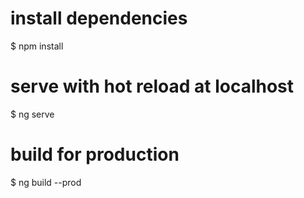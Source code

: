 
# install dependencies
$ npm install

# serve with hot reload at localhost
$ ng serve

# build for production
$ ng build --prod
```
